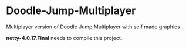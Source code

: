 Doodle-Jump-Multiplayer
=======================

Multiplayer version of Doodle Jump Multiplayer with self made graphics

**netty-4.0.17.Final** needs to compile this project.